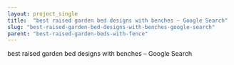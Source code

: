 ```yaml
---
layout: project_single
title:  "best raised garden bed designs with benches – Google Search"
slug: "best-raised-garden-bed-designs-with-benches-google-search"
parent: "best-raised-garden-beds-with-fence"
---
```

best raised garden bed designs with benches – Google Search